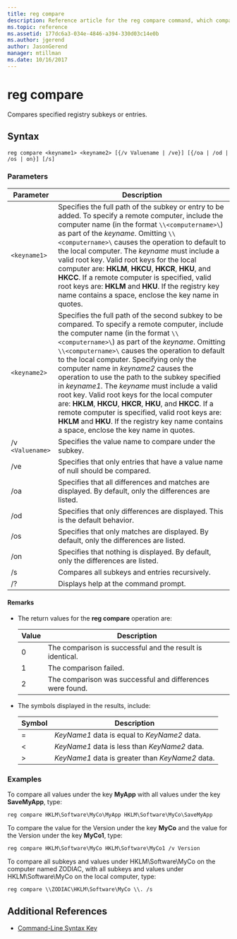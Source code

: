 ```yaml
---
title: reg compare
description: Reference article for the reg compare command, which compares specified registry subkeys or entries.
ms.topic: reference
ms.assetid: 177dc6a3-034e-4846-a394-330d03c14e0b
ms.author: jgerend
author: JasonGerend
manager: mtillman
ms.date: 10/16/2017
---
```


# reg compare

Compares specified registry subkeys or entries.

## Syntax

```
reg compare <keyname1> <keyname2> [{/v Valuename | /ve}] [{/oa | /od | /os | on}] [/s]
```

### Parameters

| Parameter | Description |
|--|--|
| `<keyname1>` | Specifies the full path of the subkey or entry to be added. To specify a remote computer, include the computer name (in the format `\\<computername>\`) as part of the *keyname*. Omitting `\\<computername>\` causes the operation to default to the local computer. The *keyname* must include a valid root key. Valid root keys for the local computer are: **HKLM**, **HKCU**, **HKCR**, **HKU**, and **HKCC**. If a remote computer is specified, valid root keys are: **HKLM** and **HKU**. If the registry key name contains a space, enclose the key name in quotes. |
| `<keyname2>` | Specifies the full path of the second subkey to be compared. To specify a remote computer, include the computer name (in the format `\\<computername>\`) as part of the *keyname*. Omitting `\\<computername>\` causes the operation to default to the local computer. Specifying only the computer name in *keyname2* causes the operation to use the path to the subkey specified in *keyname1*. The *keyname* must include a valid root key. Valid root keys for the local computer are: **HKLM**, **HKCU**, **HKCR**, **HKU**, and **HKCC**. If a remote computer is specified, valid root keys are: **HKLM** and **HKU**. If the registry key name contains a space, enclose the key name in quotes. |
| /v `<Valuename>` | Specifies the value name to compare under the subkey. |
| /ve | Specifies that only entries that have a value name of null should be compared. |
| /oa | Specifies that all differences and matches are displayed. By default, only the differences are listed. |
| /od | Specifies that only differences are displayed. This is the default behavior. |
| /os | Specifies that only matches are displayed. By default, only the differences are listed. |
| /on | Specifies that nothing is displayed. By default, only the differences are listed. |
| /s | Compares all subkeys and entries recursively. |
| /? | Displays help at the command prompt. |

#### Remarks

- The return values for the **reg compare** operation are:

    | Value | Description |
    |--|--|
    | 0 | The comparison is successful and the result is identical. |
    | 1 | The comparison failed. |
    | 2 | The comparison was successful and differences were found. |

- The symbols displayed in the results, include:

    | Symbol | Description |
    |--|--|
    | = | *KeyName1* data is equal to *KeyName2* data. |
    | < | *KeyName1* data is less than *KeyName2* data. |
    | > | *KeyName1* data is greater than *KeyName2* data. |

### Examples

To compare all values under the key **MyApp** with all values under the key **SaveMyApp**, type:

```
reg compare HKLM\Software\MyCo\MyApp HKLM\Software\MyCo\SaveMyApp
```

To compare the value for the Version under the key **MyCo** and the value for the Version under the key **MyCo1**, type:

```
reg compare HKLM\Software\MyCo HKLM\Software\MyCo1 /v Version
```

To compare all subkeys and values under HKLM\Software\MyCo on the computer named ZODIAC, with all subkeys and values under HKLM\Software\MyCo on the local computer, type:

```
reg compare \\ZODIAC\HKLM\Software\MyCo \\. /s
```

## Additional References

- [Command-Line Syntax Key](command-line-syntax-key.md)
